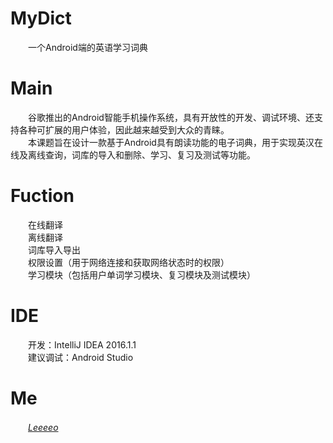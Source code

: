 # MyDict
　　一个Android端的英语学习词典
# Main
　　谷歌推出的Android智能手机操作系统，具有开放性的开发、调试环境、还支持各种可扩展的用户体验，因此越来越受到大众的青睐。  
　　本课题旨在设计一款基于Android具有朗读功能的电子词典，用于实现英汉在线及离线查询，词库的导入和删除、学习、复习及测试等功能。
# Fuction
　　在线翻译  
　　离线翻译  
　　词库导入导出  
　　权限设置（用于网络连接和获取网络状态时的权限）  
　　学习模块（包括用户单词学习模块、复习模块及测试模块）  
# IDE
　　开发：IntelliJ IDEA 2016.1.1  
　　建议调试：Android Studio
　　
# Me
　　*[Leeeeo](http://www.leeeeo.com)*


